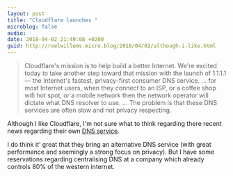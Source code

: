 ```yaml
---
layout: post
title: "Cloudflare launches "
microblog: false
audio: 
date: 2018-04-02 21:49:08 +0200
guid: http://roelwillems.micro.blog/2018/04/02/although-i-like.html
---
```

>Cloudflare's mission is to help build a better Internet.
> We're excited today to take another step toward that mission with the launch of 1.1.1.1 — the Internet's fastest, privacy-first consumer DNS service.
> ...
> for most Internet users, when they connect to an ISP, or a coffee shop wifi hot spot, or a mobile network then the network operator will dictate what DNS resolver to use.
> ...
> The problem is that these DNS services are often slow and not privacy respecting.

Although I like Cloudflare, I'm not sure what to think regarding there recent news regarding their own [DNS service](https://blog.cloudflare.com/announcing-1111/). 

I do think it’ great that they bring an alternative DNS service (with great performance and seemingly a strong focus on privacy). But I have some reservations regarding centralising DNS at a company which already controls 80% of the western internet.
